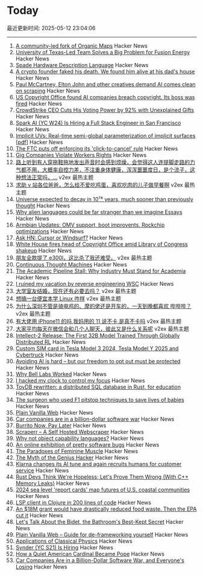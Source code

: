 # Today

最近更新时间: 2025-05-12 23:04:06

--- 
1. [A community-led fork of Organic Maps](https://www.comaps.app/news/2025-05-12/3/) Hacker News
2. [University of Texas-Led Team Solves a Big Problem for Fusion Energy](https://news.utexas.edu/2025/05/05/university-of-texas-led-team-solves-a-big-problem-for-fusion-energy/) Hacker News
3. [Spade Hardware Description Language](https://spade-lang.org/) Hacker News
4. [A crypto founder faked his death. We found him alive at his dad's house](https://sfstandard.com/2025/05/08/jeffy-yu-zerebro-fake-death/) Hacker News
5. [Paul McCartney, Elton John and other creatives demand AI comes clean on scraping](https://www.theregister.com/2025/05/12/uk_creatives_ai_letter/) Hacker News
6. [US Copyright Office found AI companies breach copyright. Its boss was fired](https://www.theregister.com/2025/05/12/us_copyright_office_ai_copyright/) Hacker News
7. [CrowdStrike CEO Cuts His Voting Power by 92% with Unexplained Gifts](https://www.bloomberg.com/news/articles/2025-05-12/billionaire-crowdstrike-ceo-cuts-voting-power-by-92-with-unexplained-gifts) Hacker News
8. [Spark AI (YC W24) Is Hiring a Full Stack Engineer in San Francisco](https://www.ycombinator.com/companies/spark/jobs/kDeJlPK-software-engineer-full-stack) Hacker News
9. [Implicit UVs: Real-time semi-global parameterization of implicit surfaces [pdf]](https://baptiste-genest.github.io/papers/implicit_uvs.pdf) Hacker News
10. [The FTC puts off enforcing its 'click-to-cancel' rule](https://www.theverge.com/news/664730/ftc-delay-click-to-cancel-rule) Hacker News
11. [Gig Companies Violate Workers Rights](https://www.hrw.org/news/2025/05/12/us-major-companies-violate-gig-workers-rights) Hacker News
12. [路上听到有人穿拖鞋拖地发出声音时会感到烦燥，会觉得这人连提脚走路的力气都不用，大概率自控力差，不注重身体健康，浑浑噩噩度日，是个流子，这种想法正常吗，...](https://www.v2ex.com/t/1131208) v2ex 最热主题
13. [求助 v 站各位爸爸，怎么给不爱吃鸡蛋，喜欢吃肉的儿子做早餐啊](https://www.v2ex.com/t/1131114) v2ex 最热主题
14. [Universe expected to decay in 10⁷⁸ years, much sooner than previously thought](https://phys.org/news/2025-05-universe-decay-years-sooner-previously.html) Hacker News
15. [Why alien languages could be far stranger than we imagine Essays](https://aeon.co/essays/why-alien-languages-could-be-far-stranger-than-we-imagine) Hacker News
16. [Armbian Updates: OMV support, boot improvents, Rockchip optimizations](https://www.armbian.com/newsflash/armbian-updates-nas-support-lands-boot-systems-improve-and-rockchip-optimizations-arrive/) Hacker News
17. [Ask HN: Cursor or Windsurf?](https://news.ycombinator.com/item?id=43959710) Hacker News
18. [White House fires head of Copyright Office amid Library of Congress shakeup](https://www.washingtonpost.com/politics/2025/05/11/white-house-copyright-office-director-fired/) Hacker News
19. [朋友全款提了 e300l，这比杀了我还难受。](https://www.v2ex.com/t/1131115) v2ex 最热主题
20. [Continuous Thought Machines](https://pub.sakana.ai/ctm/) Hacker News
21. [The Academic Pipeline Stall: Why Industry Must Stand for Academia](https://www.sigarch.org/the-academic-pipeline-stall-why-industry-must-stand-for-academia/) Hacker News
22. [I ruined my vacation by reverse engineering WSC](https://blog.es3n1n.eu/posts/how-i-ruined-my-vacation/) Hacker News
23. [大学室友结婚，现在还有必要去吗？](https://www.v2ex.com/t/1131070) v2ex 最热主题
24. [想搞一台便宜本学 Linux 咋样](https://www.v2ex.com/t/1131069) v2ex 最热主题
25. [为什么深圳不管是骑电鸡的、摩的佬还是开车的，一天到晚都喜欢 哔哔哔？](https://www.v2ex.com/t/1131062) v2ex 最热主题
26. [有大佬用 iPhone11 的吗,我妈用的 11,说不卡,是真不卡吗](https://www.v2ex.com/t/1131058) v2ex 最热主题
27. [大家平均每天在微信会和几个人聊天，彼此又是什么关系呢](https://www.v2ex.com/t/1131051) v2ex 最热主题
28. [Intellect-2 Release: The First 32B Model Trained Through Globally Distributed RL](https://www.primeintellect.ai/blog/intellect-2-release) Hacker News
29. [Custom SIM card in Tesla Model 3 2024, Tesla Model Y 2025 and Cybertruck](https://olegkutkov.me/2025/05/12/custom-sim-card-in-tesla-model-3-2024-tesla-model-y-2025-and-cybertruck/) Hacker News
30. [Avoiding AI is hard – but our freedom to opt out must be protected](https://theconversation.com/avoiding-ai-is-hard-but-our-freedom-to-opt-out-must-be-protected-255873) Hacker News
31. [Why Bell Labs Worked](https://1517.substack.com/p/why-bell-labs-worked) Hacker News
32. [I hacked my clock to control my focus](https://www.paepper.com/blog/posts/how-i-hacked-my-clock-to-control-my-focus.md/) Hacker News
33. [ToyDB rewritten: a distributed SQL database in Rust, for education](https://github.com/erikgrinaker/toydb) Hacker News
34. [The surgeon who used F1 pitstop techniques to save lives of babies](https://www.thetimes.com/sport/formula-one/article/professor-martin-elliott-interview-surgeon-f1-pitstops-babies-ferrari-j3sbkjssk) Hacker News
35. [Plain Vanilla Web](https://plainvanillaweb.com/index.html) Hacker News
36. [Car companies are in a billion-dollar software war](https://insideevs.com/features/759153/car-companies-software-companies/) Hacker News
37. [Burrito Now, Pay Later](https://enterprisevalue.substack.com/p/burrito-now-pay-later) Hacker News
38. [Scraperr – A Self Hosted Webscraper](https://github.com/jaypyles/Scraperr) Hacker News
39. [Why not object capability languages?](https://blog.plan99.net/why-not-capability-languages-a8e6cbdf9682) Hacker News
40. [An online exhibition of pretty software bugs](https://glitchgallery.org/) Hacker News
41. [The Paradoxes of Feminine Muscle](https://www.newyorker.com/culture/critics-notebook/the-paradoxes-of-feminine-muscle) Hacker News
42. [The Myth of the Genius Hacker](https://www.ft.com/content/55221f2d-00b3-4856-9158-dfdd0263bd0c) Hacker News
43. [Klarna changes its AI tune and again recruits humans for customer service](https://www.customerexperiencedive.com/news/klarna-reinvests-human-talent-customer-service-AI-chatbot/747586/) Hacker News
44. [Rust Devs Think We're Hopeless; Let's Prove Them Wrong (With C++ Memory Leaks)](https://www.babaei.net/blog/rust-devs-think-we-are-hopeless-lets-prove-them-wrong-with-cpp-memory-leaks/) Hacker News
45. [2024 sea level 'report cards' map futures of U.S. coastal communities](https://news.wm.edu/2025/05/06/2024-sea-level-report-cards-map-futures-of-u-s-coastal-communities/) Hacker News
46. [LSP client in Clojure in 200 lines of code](https://vlaaad.github.io/lsp-client-in-200-lines-of-code) Hacker News
47. [An $18M grant would have drastically reduced food waste. Then the EPA cut it](https://grist.org/food-and-agriculture/trump-epa-community-change-grants-program-food-waste/) Hacker News
48. [Let's Talk About the Bidet, the Bathroom's Best-Kept Secret](https://www.messynessychic.com/2024/11/27/lets-talk-about-the-bidet-the-bathrooms-best-kept-secret/) Hacker News
49. [Plain Vanilla Web – Guide for de-frameworking yourself](https://plainvanillaweb.com/index.html) Hacker News
50. [Applications of Classical Physics](http://pmaweb.caltech.edu/Courses/ph136/yr2012/) Hacker News
51. [Synder (YC S21) Is Hiring](https://www.ycombinator.com/companies/synder/jobs/2Wnbc1f-business-development-representative) Hacker News
52. [How a Quiet American Cardinal Became Pope](https://www.nytimes.com/2025/05/11/world/europe/conclave-vote-pope-leo-robert-prevost.html) Hacker News
53. [Car Companies Are in a Billion-Dollar Software War, and Everyone's Losing](https://insideevs.com/features/759153/car-companies-software-companies/) Hacker News
